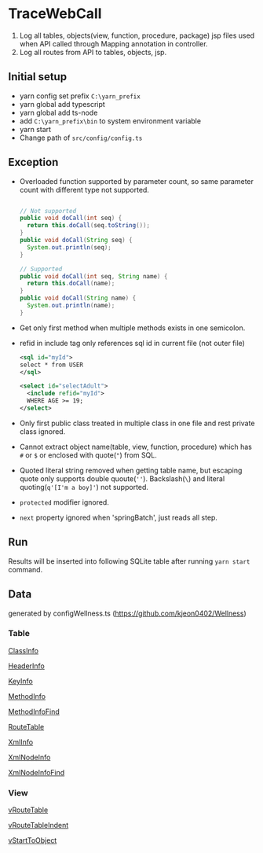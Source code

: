 # TraceWebCall

1. Log all tables, objects(view, function, procedure, package) jsp files used when API called through Mapping annotation in controller.
1. Log all routes from API to tables, objects, jsp.

## Initial setup

- yarn config set prefix `C:\yarn_prefix`
- yarn global add typescript
- yarn global add ts-node
- add `C:\yarn_prefix\bin` to system environment variable
- yarn start
- Change path of `src/config/config.ts`

## Exception

- Overloaded function supported by parameter count, so same parameter count with different type not supported.

  ```java

  // Not supported
  public void doCall(int seq) {
    return this.doCall(seq.toString());
  }
  public void doCall(String seq) {
    System.out.println(seq);
  }

  // Supported
  public void doCall(int seq, String name) {
    return this.doCall(name);
  }
  public void doCall(String name) {
    System.out.println(name);
  }
  ```

- Get only first method when multiple methods exists in one semicolon.

- refid in include tag only references sql id in current file (not outer file)

  ```xml
  <sql id="myId">
  select * from USER
  </sql>

  <select id="selectAdult">
    <include refid="myId">
    WHERE AGE >= 19;
  </select>
  ```

- Only first public class treated in multiple class in one file and rest private class ignored.

- Cannot extract object name(table, view, function, procedure) which has `#` or `$` or enclosed with quote(`"`) from SQL.

- Quoted literal string removed when getting table name, but escaping quote only supports double quoute(`''`). Backslash(`\`) and literal quoting(`q'[I'm a boy]'`) not supported.

- `protected` modifier ignored.

- `next` property ignored when 'springBatch', just reads all step.

## Run

Results will be inserted into following SQLite table after running `yarn start` command.

## Data

generated by configWellness.ts (<https://github.com/kjeon0402/Wellness>)

### Table

[ClassInfo](ClassInfo.md)

[HeaderInfo](HeaderInfo.md)

[KeyInfo](KeyInfo.md)

[MethodInfo](MethodInfo.md)

[MethodInfoFind](MethodInfoFind.md)

[RouteTable](RouteTable.md)

[XmlInfo](XmlInfo.md)

[XmlNodeInfo](XmlNodeInfo.md)

[XmlNodeInfoFind](XmlNodeInfoFind.md)

### View

[vRouteTable](vRouteTable.md)

[vRouteTableIndent](vRouteTableIndent.md)

[vStartToObject](vStartToObject.md)
